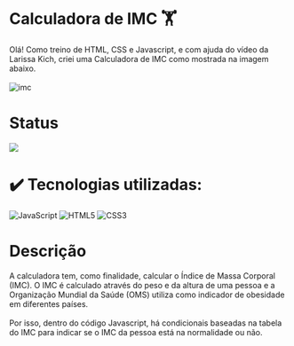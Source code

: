 # Calculadora de IMC 🏋️
Olá! Como treino de HTML, CSS e Javascript, e com ajuda do vídeo da Larissa Kich, criei uma Calculadora de IMC como mostrada na imagem abaixo.
<br>
<br>
![imc](https://github.com/jumalisilva/calculadora-imc/assets/139915382/4a5a8818-db4b-4135-9f73-0a3f571d9aad)

# Status
<p><img src="http://img.shields.io/static/v1?label=STATUS&message=FINALIZADO&color=GREEN&style=for-the-badge"/></p>

# ✔️ Tecnologias utilizadas:
![JavaScript](https://img.shields.io/badge/JavaScript-F7DF1E?style=for-the-badge&logo=javascript&logoColor=black)
![HTML5](https://img.shields.io/badge/HTML5-E34F26?style=for-the-badge&logo=html5&logoColor=white)
![CSS3](https://img.shields.io/badge/CSS3-1572B6?style=for-the-badge&logo=css3&logoColor=white)

# Descrição
<p>
  A calculadora tem, como finalidade, calcular o Índice de Massa Corporal (IMC). O IMC é calculado através do peso e da altura de uma pessoa e a Organização Mundial da Saúde (OMS) utiliza como indicador de obesidade em diferentes países.
  <br>
  <br>
  Por isso, dentro do código Javascript, há condicionais baseadas na tabela do IMC para indicar se o IMC da pessoa está na normalidade ou não.
</p>
